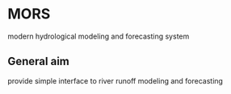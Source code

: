 # MORS
modern hydrological modeling and forecasting system

## General aim
provide simple interface to river runoff modeling and forecasting
